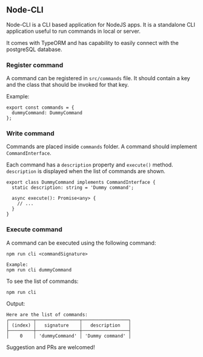 ## Node-CLI

Node-CLI is a CLI based application for NodeJS apps. It is a standalone CLI application useful to run commands  in local or server. 

It comes with TypeORM and has capability to easily connect with the postgreSQL database.

### Register command
A command can be registered in `src/commands` file. It should contain a key and the class that should be invoked for that key.

Example:

```
export const commands = {
  dummyCommand: DummyCommand
};
```

### Write command
Commands are placed inside `commands` folder. A command should implement `CommandInterface`.

Each command has a `description` property and `execute()` method. `description` is displayed when the list of commands are shown.

```
export class DummyCommand implements CommandInterface {
  static description: string = 'Dummy command';

  async execute(): Promise<any> {
    // ...
  }
}
```

### Execute command
A command can be executed using the following command:
```
npm run cli <commandSignature>

Example:
npm run cli dummyCommand
```

To see the list of commands:
```
npm run cli
```

Output:
```
Here are the list of commands:
┌─────────┬────────────────┬─────────────────┐
│ (index) │   signature    │   description   │
├─────────┼────────────────┼─────────────────┤
│    0    │ 'dummyCommand' │ 'Dummy command' │

```

Suggestion and PRs are welcomed!
